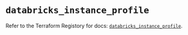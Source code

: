 # `databricks_instance_profile`

Refer to the Terraform Registory for docs: [`databricks_instance_profile`](https://registry.terraform.io/providers/databricks/databricks/1.24.1/docs/resources/instance_profile).
